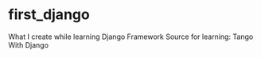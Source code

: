 # first_django
What I create while learning Django Framework
Source for learning: Tango With Django
